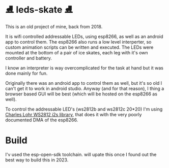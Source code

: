 # ⛸️ leds-skate ⛸️
This is an old project of mine, back from 2018.

It is wifi controlled addressable LEDs, using esp8266, as well as an android app to control them.
The esp8266 also runs a low level interperter, so custom animation scripts can be written and executed.
The LEDs were mounted at the bottom of a pair of ice skates, each leg with it's own controller and battery.

I know an interpreter is way overcomplicated for the task at hand but it was done mainly for fun.

Originally there was an android app to control them as well, but it's so old I can't get it to work in android studio.
Anyway (and for that reason), I thing a browser based GUI will be best (which will be hosted on the esp8266 as well).

To control the addressable LED's (ws2812b and ws2812c 20*20) I'm using
[Charles Lohr WS2812 i2s library]([https://github.com/vuejs/vue](https://github.com/cnlohr/esp8266ws2812i2s)),
that does it with the very poorly documented DMA of the esp8266.

# Build
I'v used the esp-open-sdk toolchain. will upate this once I found out the best way to build this in 2023.
